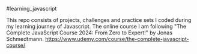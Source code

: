 #learning_javascript

This repo consists of projects, challenges and practice sets I coded during my learning journey of Javascript. The online course I am following "The Complete JavaScript Course 2024: From Zero to Expert!" by Jonas Schmedtmann. https://www.udemy.com/course/the-complete-javascript-course/
